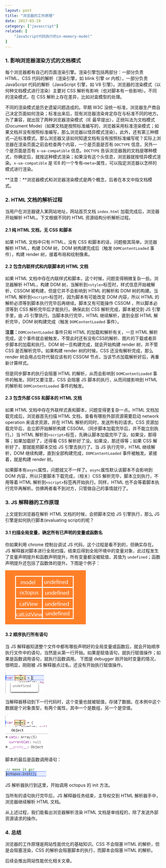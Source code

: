 ```yaml
---
layout: post
title: "浏览器的工作原理"
date: 2017-03-19
category: ["javascript"]
related: [
    "JavaScript代码执行的in-memory-model"
]
---
```


### 1. 影响浏览器渲染方式的文档模式

每个浏览器都有自己的页面渲染引擎。渲染引擎包括两部分：一部分负责 HTML、CSS 代码的解析（渲染引擎，如 blink 引擎 or 内核），一部分负责 JavaScript 代码的解析（JavaScript 引擎，如 V8 引擎）。浏览器的渲染模式（以何种文档模式进行渲染）主要对 CSS 解析有影响（也对脚本有一些影响）。不同的渲染模式，在 CSS 解析上存在差异，比如对盒模型的处理。

不同的渲染模式是历史遗留问题造成的。早期 W3C 没统一标准，浏览器生产商自己决定页面如何渲染；标准出来后，现有浏览器渲染肯定存在与标准不同的地方。为了兼容，就出现了两种浏览器渲染模式（IE 最早提出），正统叫法为文档模式(Document Mode)（如果文档是按照标准编写的，浏览器采用标准渲染模式；如果文档并没有按照标准编写，那么浏览器以怪异模式渲染）。此外，还有第三种模式—近标准模式。那么浏览器又该如何知道文档有没有按照标准编写呢？实际上浏览器在渲染页面之前会检查两个内容，一个是页面是否有 `DOCTYPE` 信息，另外一个是页面是否有 `x-ua-compatible` 信息。`DOCTYPE` 告诉浏览器我的文档是哪种模式，你确定后，就按这种模式渲染；如果没有这个头信息，浏览器就按怪异模式渲染。`x-ua-compatible` 是 IE8 的一个专有`<meta>`属性，可以指定浏览器以怎样的模式进行渲染。

**注意：**浏览器模式和浏览器渲染模式是两个概念，后者在本文中指文档模式。

### 2. HTML 文档的解析过程

当用户在浏览器键入某网站地址，网站首页文档 `index.html` 加载完成后，浏览器开始解析 HTML。下文根据不同的 HTML 资源结构分析解析过程。

#### 2.1 纯 HTML 文档，无 CSS 和脚本

如果 HTML 文档中只有 HTML，没有 CSS 和脚本的话，问题极其简单。浏览器解析 HTML，构建 DOM 树，DOM 树构建完成后（触发 `DOMContentLoaded` 事件），构建 render 树，接着布局和绘制像素。

#### 2.2 包含内联样式和内联脚本的 HTML 文档

如果 HTML 文档中存在内联样式和脚本，这个时候，问题变得稍微复杂一些。浏览器解析 HTML，构建 DOM 树，当解析到`<style>`标签时，样式信息开始被解析，CSSOM 被构建，但是它并不会影响到 HTML 的解析和 DOM 树的构建。当 HTML 解析到`<script>`标签时，因为脚本有可能改变 DOM 内容，所以 HTML 的解析必须等到脚本执行完毕后再继续。脚本又有可能操作 CSSOM ，所以脚本必须等到 CSS 解析完毕后才能执行。确保此刻 CSS 解析完成，脚本被交到 JS 引擎手里，由 JS 引擎执行。当脚本执行完毕，HTML 继续解析，直到全部 HTML 解析完毕，DOM 树构建完成（触发 `DOMContentLoaded` 事件）。

**注意：**`DOMContentLoaded` 事件只和 HTML 的加载和解析有关，一旦 HTML 解析完成，这个事件就会被触发，不管此时还有没有CSS的解析、图片的下载或者异步脚本的加载和执行。DOM 树一旦构建完成，就会开始构建 render 树，并不管 CSS 是否解析完毕。如果构建 render 树的时候，CSS 还没有解析完成，那么 render 树会用占位符代替应该有的 CSSOM 节点，当该节点加载解析好后，再重新计算样式。

但是同步脚本的执行会阻塞 HTML 的解析，从而会影响到 `DOMContentLoaded` 事件的触发。同时又要注意，CSS 会阻塞 JS 脚本的执行，从而间接影响到 HTML 的解析和 `DOMContentLoaded` 事件的触发。

#### 2.3 包含外部 CSS 和脚本的 HTML 文档
如果 HTML 文档中存在外联样式表和脚本，问题变得更复杂一点。HTML 文档加载完成后，浏览器首先扫描 HTML 文档，查看有哪些外部资源需要启动 network operation 来请求资源，并在 HTML 解析的同时，发送所有的请求。CSS 资源加载完毕后，会立即开始解析构建 CSSOM。（同步脚本加载完毕后，并不能立刻执行。）当 HTML 解析到`<script>`标签，先确认脚本加载完毕了没。如果没，那得等；如果加载好了，还得看 CSS 解析好了没。如果没，那还得等；如果 CSS 解析好了，那就能把脚本交给 JS 引擎去执行了。当 JS 执行完毕，HTML 继续解析，DOM 继续构建，直到全部构建完成，`DOMContentLoaded` 事件被触发。紧接着，就是构建 render 树。

如果脚本有`async`属性，问题就又不一样了。`async`属性默认该脚本不会影响到 DOM 内容，所以只要脚本下载完成，（相关）CSS 解析完毕，脚本立刻执行，不用等着 HTML 解析到`<script>`标签再开始执行。同样，HTML 也不会等着脚本执行完毕再解析。仿佛两者看不到对方，只管做自己的事情就行了。

### 3. JS 解释器的工作原理

上文提到浏览器在解析 HTML 文档的时候，会把脚本交给 JS 引擎执行，那么 JS 引擎是如何执行脚本(evaluating script)的呢？

#### 3.1 扫描全局变量，确定所有已声明的变量或函数名

你如果利用 chrome 控制台调试 JS 代码，这个过程是看不到的，但确实存在。JS 解释器对脚本进行全局扫描，结束后得到全局环境中的变量对象，此过程发生了变量声明提升和函数声明提升。所有变量都没被赋值，其值为 `undefined`；函数声明提升还包括了函数体的提升。下图是个例子：

![全局环境中的变量对象](/images/2017-03-broswer/1.png)

#### 3.2 顺序执行所有语句

当 JS 解释器知道整个文件中都有哪些声明好的全局变量或函数后，就会开始顺序执行文件中的语句，当然是从第一行开始。如果是赋值语句，就执行赋值操作；如果是函数调用语句，就执行函数调用。
下图是 debugger 刚开始时变量的情况，很明显，刚刚被 JS 解释器点过名，还没有开始执行赋值操作。

![变量声明提升](/images/2017-03-broswer/2.png)

当解释器移动到下一行代码时，这个变量也就被赋值，存储了数据。在本例中这个数据是个对象类型，有两个属性，其中一个是数组，另一个是空值。

![变量赋值操作](/images/2017-03-broswer/3.png)

脚本的最后是函数调用语句：

![函数调用](/images/2017-03-broswer/4.png)

JS 解析器执行到这里，开始调用 octopus 的 init 方法。

当所有的语句执行完毕后，JS 解释器任务结束，主导权交到 HTML 解析器手中，浏览器继续解析 HTML 文档。

从上述过程，我们能看出浏览器解析渲染 HTML 文档是单线程的，除了发送外部资源请求的操作。

### 4. 总结

浏览器的工作原理是网站性能优化的基础知识。CSS 不会阻塞 HTML 的解析，但是会阻塞渲染，CSS 的解析会阻塞脚本的执行，而脚本会阻塞 HTML 的解析。

后续会推出网站性能优化相关文章。
